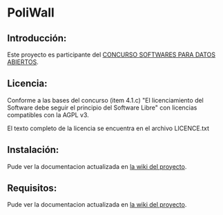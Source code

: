 PoliWall
========

Introducción:
-------------

Este proyecto es participante del [CONCURSO SOFTWARES PARA DATOS ABIERTOS](http://www.od4d.org/en/ "OD4D contest").


Licencia:
---------
Conforme a las bases del concurso (item 4.1.c) "El licenciamiento del Software debe seguir el principio del Software Libre" con 
licencias compatibles con la AGPL v3.

El texto completo de la licencia se encuentra en el archivo LICENCE.txt



Instalación:
------------
Pude ver la documentacion actualizada en [la wiki del proyecto](https://github.com/jfunez/poliwall/wiki/Instalacion "Instalación").

Requisitos:
-----------
Pude ver la documentacion actualizada en [la wiki del proyecto](https://github.com/jfunez/poliwall/wiki/Requerimientos "Requerimientos").